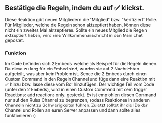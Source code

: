 <h2>Bestätige die Regeln, indem du auf ✅ klickst.</h2>
Diese Reaktion gibt neuen Mitgliedern die "Mitglied" bzw. "Verifiziert" Rolle. 
Für Mitglieder, welche die Regeln schon aktzeptiert haben, können diese nicht ein zweites Mal aktzeptieren.
Sollte ein neues Mitglied die Regeln aktzeptiert haben, wird eine Willkommensnachricht in den Main chat gepostet. 

<h3>Funktion</h3>
Im Code befinden sich 2 Embeds, welche als Beispiel für die Regeln dienen. Da diese zu lang für ein Embed sind, wurden sie auf 2 Nachrichten aufgeteilt, was aber kein Problem ist.
Sende die 2 Embeds durch einen Custom Command in den Regeln Channel und füge dann eine Reaktion mit ✅ hinzu bzw. lasse diese vom Bot hinzufügen. 
Der wichtige Teil vom Code (unter den 2 Embeds), wird in einen Custom Command mit dem trigger Reactions: add reactions only. gesteckt. Es ist empfohlen diesen Command nur auf den Rules Channel zu begrenzen, sodass Reaktionen in anderen Channeln nicht zu Schwierigkeiten führen.
Zuletzt solltet ihr die IDs der Channel und Rollen an euren Server anpassen und dann sollte alles funktionieren :)
